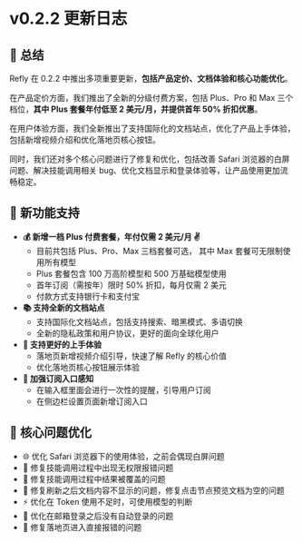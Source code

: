 # v0.2.2 更新日志

## 🦹 总结

Refly 在 0.2.2 中推出多项重要更新，**包括产品定价、文档体验和核心功能优化**。

在产品定价方面，我们推出了全新的分级付费方案，包括 Plus、Pro 和 Max 三个档位，**其中 Plus 套餐年付低至 2 美元/月，并提供首年 50% 折扣优惠**。

在用户体验方面，我们全新推出了支持国际化的文档站点，优化了产品上手体验，包括新增视频介绍和优化落地页核心按钮。

同时，我们还对多个核心问题进行了修复和优化，包括改善 Safari 浏览器的白屏问题、解决技能调用相关 bug、优化文档显示和登录体验等，让产品使用更加流畅稳定。

## **🌟** 新功能支持

- **💰 新增一档 Plus 付费套餐，年付仅需 2 美元/月 ✌️**
  - 目前共包括 Plus、Pro、Max 三档套餐可选， 其中 Max 套餐可无限制使用所有模型
  - Plus 套餐包含 100 万高阶模型和 500 万基础模型使用
  - 首年订阅（需按年）限时 50% 折扣，每月仅需 2 美元
  - 付款方式支持银行卡和支付宝
- **📚 支持全新的文档站点**
  - 支持国际化文档站点，包括支持搜索、暗黑模式、多语切换
  - 全新的隐私政策和用户协议，更好的面向全球化用户
- **🎯 支持更好的上手体验**
  - 落地页新增视频介绍引导，快速了解 Refly 的核心价值
  - 优化落地页核心按钮展示体验
- **🔔 加强订阅入口感知**
  - 在输入框里面会进行一次性的提醒，引导用户订阅
  - 在侧边栏设置页面新增订阅入口

## **💫** 核心问题优化

- 🌐 优化 Safari 浏览器下的使用体验，之前会偶现白屏问题
- 🔑 修复技能调用过程中出现无权限报错问题
- 🔄 修复技能调用过程中结果被覆盖的问题
- 📄 修复刷新之后文档内容不显示的问题，修复点击节点预览文档为空的问题
- ⚡️ 优化在 Token 使用不足时，可使用模型的判断
- 🔐 优化在邮箱登录之后没有自动登录的问题
- 🚀 修复落地页进入直接报错的问题
